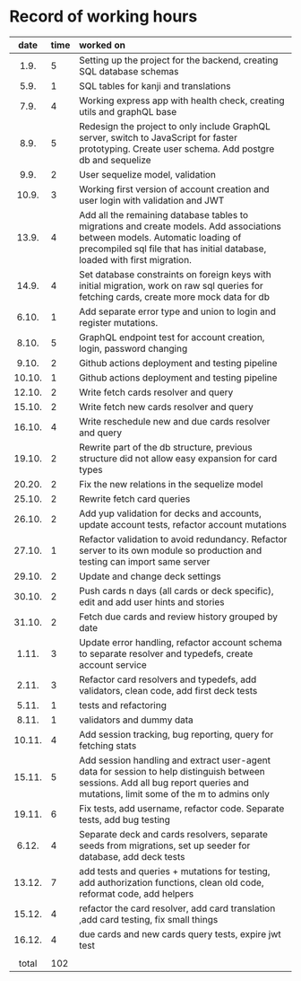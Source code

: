 # Record of working hours

| date | time | worked on  |
| :----:|:-----| :-----|
| 1.9. | 5 | Setting up the project for the backend, creating SQL database schemas |
| 5.9. | 1 | SQL tables for kanji and translations |
| 7.9. | 4 | Working express app with health check, creating utils and graphQL base |
| 8.9. | 5 | Redesign the project to only include GraphQL server, switch to JavaScript for faster prototyping. Create user schema. Add postgre db and sequelize |
| 9.9. | 2 | User sequelize model, validation |
| 10.9. | 3 | Working first version of account creation and user login with validation and JWT |
| 13.9. | 4 | Add all the remaining database tables to migrations and create models. Add associations between models. Automatic loading of precompiled sql file that has initial database, loaded with first migration. |
| 14.9. | 4 | Set database constraints on foreign keys with initial migration, work on raw sql queries for fetching cards, create more mock data for db |
| 6.10. | 1 | Add separate error type and union to login and register mutations. |
| 8.10. | 5 | GraphQL endpoint test for account creation, login, password changing |
| 9.10. | 2 | Github actions deployment and testing pipeline |
| 10.10. | 1 | Github actions deployment and testing pipeline |
| 12.10. | 2 | Write fetch cards resolver and query |
| 15.10. | 2 | Write fetch new cards resolver and query |
| 16.10. | 4 | Write reschedule new and due cards resolver and query  |
| 19.10. | 2 | Rewrite part of the db structure, previous structure did not allow easy expansion for card types |
| 20.20. | 2 | Fix the new relations in the sequelize model |
| 25.10. | 2 | Rewrite fetch card queries |
| 26.10. | 2 | Add yup validation for decks and accounts, update account tests, refactor account mutations |
| 27.10. | 1 | Refactor validation to avoid redundancy. Refactor server to its own module so production and testing can import same server |
| 29.10. | 2 | Update and change deck settings |
| 30.10. | 2 | Push cards n days (all cards or deck specific), edit and add user hints and stories |
| 31.10. | 2 | Fetch due cards and review history grouped by date |
| 1.11. | 3 | Update error handling, refactor account schema to separate resolver and typedefs, create account service |
| 2.11. | 3 | Refactor card resolvers and typedefs, add validators, clean code, add first deck tests |
| 5.11. | 1 | tests and refactoring |
| 8.11. | 1 | validators and dummy data |
| 10.11. | 4 | Add session tracking, bug reporting, query for fetching stats |
| 15.11. | 5 | Add session handling and extract user-agent data for session to help distinguish between sessions. Add all bug report queries and mutations, limit some of the m to admins only |
| 19.11. | 6 | Fix tests, add username, refactor code. Separate tests, add bug testing |
| 6.12. | 4 | Separate deck and cards resolvers, separate seeds from migrations, set up seeder for database, add deck tests |
| 13.12. | 7 | add tests and queries + mutations for testing, add authorization functions, clean old code, reformat code, add helpers |
| 15.12. | 4 | refactor the card resolver, add card translation ,add card testing, fix small things |
| 16.12. | 4 | due cards and new cards query tests, expire jwt test |
|  |  |  |
| total | 102 |  | 